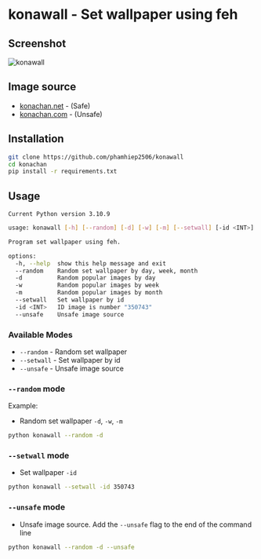 # konawall - Set wallpaper using feh

## Screenshot
![konawall](https://user-images.githubusercontent.com/64464369/211559815-6a511db6-3e82-4683-913c-e6bf202bc9e6.png)

## Image source
- [konachan.net](https://konachan.net) - (Safe)
- [konachan.com](https://konachan.com) - (Unsafe)

## Installation
```bash
git clone https://github.com/phamhiep2506/konawall
cd konachan
pip install -r requirements.txt
```

## Usage

`Current Python version 3.10.9`

```bash
usage: konawall [-h] [--random] [-d] [-w] [-m] [--setwall] [-id <INT>] [--list] [--unsafe]

Program set wallpaper using feh.

options:
  -h, --help  show this help message and exit
  --random    Random set wallpaper by day, week, month
  -d          Random popular images by day
  -w          Random popular images by week
  -m          Random popular images by month
  --setwall   Set wallpaper by id
  -id <INT>   ID image is number "350743"
  --unsafe    Unsafe image source
```

### Available Modes
- `--random` - Random set wallpaper
- `--setwall` - Set wallpaper by id
- `--unsafe` - Unsafe image source

### `--random` mode
Example:

- Random set wallpaper `-d`, `-w`, `-m` 
```bash
python konawall --random -d
```

### `--setwall` mode
- Set wallpaper `-id`
```bash
python konawall --setwall -id 350743
```

### `--unsafe` mode
- Unsafe image source. Add the `--unsafe` flag to the end of the command line
```bash
python konawall --random -d --unsafe
```
